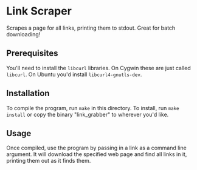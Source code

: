 Link Scraper
============


Scrapes a page for all links, printing them to stdout. Great for batch downloading!

Prerequisites
-------------

You'll need to install the `libcurl` libraries. On Cygwin these are just called `libcurl`. On Ubuntu you'd install `libcurl4-gnutls-dev`.


Installation
------------

To compile the program, run `make` in this directory. To install, run `make install` or copy the binary "link_grabber" to wherever you'd like.

Usage
-----

Once compiled, use the program by passing in a link as a command line argument. It will download the specified web page and find all links in it, printing them out as it finds them.

